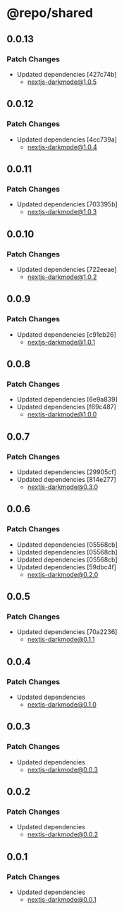 # @repo/shared

## 0.0.13

### Patch Changes

- Updated dependencies [427c74b]
  - nextjs-darkmode@1.0.5

## 0.0.12

### Patch Changes

- Updated dependencies [4cc739a]
  - nextjs-darkmode@1.0.4

## 0.0.11

### Patch Changes

- Updated dependencies [703395b]
  - nextjs-darkmode@1.0.3

## 0.0.10

### Patch Changes

- Updated dependencies [722eeae]
  - nextjs-darkmode@1.0.2

## 0.0.9

### Patch Changes

- Updated dependencies [c91eb26]
  - nextjs-darkmode@1.0.1

## 0.0.8

### Patch Changes

- Updated dependencies [6e9a839]
- Updated dependencies [f69c487]
  - nextjs-darkmode@1.0.0

## 0.0.7

### Patch Changes

- Updated dependencies [29905cf]
- Updated dependencies [814e277]
  - nextjs-darkmode@0.3.0

## 0.0.6

### Patch Changes

- Updated dependencies [05568cb]
- Updated dependencies [05568cb]
- Updated dependencies [05568cb]
- Updated dependencies [59dbc4f]
  - nextjs-darkmode@0.2.0

## 0.0.5

### Patch Changes

- Updated dependencies [70a2236]
  - nextjs-darkmode@0.1.1

## 0.0.4

### Patch Changes

- Updated dependencies
  - nextjs-darkmode@0.1.0

## 0.0.3

### Patch Changes

- Updated dependencies
  - nextjs-darkmode@0.0.3

## 0.0.2

### Patch Changes

- Updated dependencies
  - nextjs-darkmode@0.0.2

## 0.0.1

### Patch Changes

- Updated dependencies
  - nextjs-darkmode@0.0.1

